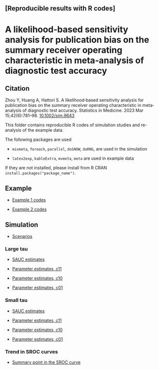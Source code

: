 ## [Reproducible results with R codes] 

# A likelihood‐based sensitivity analysis for publication bias on the summary receiver operating characteristic in meta‐analysis of diagnostic test accuracy

## Citation

Zhou Y, Huang A, Hattori S. A likelihood‐based sensitivity analysis for publication bias on the summary receiver operating characteristic in meta‐analysis of diagnostic test accuracy. Statistics in Medicine. 2023 Mar 15;42(6):781–98. [10.1002/sim.9643](https://doi.org/10.1002/sim.9643)

This folder contains reproducible R codes of simulation studies and re-analysis of the example data.

The following packages are used

- `mixmeta`, `foreach`, `parallel`, `doSNOW`, `doRNG`, are used in the simulation 

- `latex2exp`, `kableExtra`, `mvmeta`, `meta` are used in example data

If they are not installed, please install from R CRAN `install.packages("package_name")`.
 

## Example

- [Example 1 codes](example-results-legend/HTML-Example-IVD.Rmd)

<!-- - [Example 1 results](example-results/HTML-Example-IVD.html) -->


- [Example 2 codes](example-results-legend/HTML-Example-CD64.Rmd)

<!-- - [Example 2 results](example-results/HTML-Example-CD64.html) -->


## Simulation

- [Scenarios](simulation-results/scenarios/HTML-Table-scenarios.Rmd)

### Large tau

- [SAUC estimates](simulation-results/results-RData-Rmd/t12/htmlSAUC-line-plot-t12.Rmd)

- [Parameter estimates, c11](simulation-results/results-RData-Rmd/t12/htmlTab-other-pars-t12-c11.Rmd)

- [Parameter estimates, c10](simulation-results/results-RData-Rmd/t12/htmlTab-other-pars-t12-c10.Rmd)

- [Parameter estimates, c01](simulation-results/results-RData-Rmd/t12/htmlTab-other-pars-t12-c01.Rmd)

### Small tau

- [SAUC estimates](simulation-results/results-RData-Rmd/t0.7/htmlSAUC-line-plot-t0.7.Rmd)

- [Parameter estimates, c11](simulation-results/results-RData-Rmd/t0.7/htmlTab-other-pars-t0.7-c11.Rmd)

- [Parameter estimates, c10](simulation-results/results-RData-Rmd/t0.7/htmlTab-other-pars-t0.7-c10.Rmd)

- [Parameter estimates, c01](simulation-results/results-RData-Rmd/t0.7/htmlTab-other-pars-t0.7-c01.Rmd)

### Trend in SROC curves

- [Summary point in the SROC curve](simulation-results/HTML-sim-sroc.Rmd)








